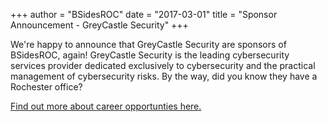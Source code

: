 +++
author = "BSidesROC"
date = "2017-03-01"
title = "Sponsor Announcement - GreyCastle Security"
+++

We're happy to announce that GreyCastle Security are sponsors of BSidesROC, again! GreyCastle Security is the leading cybersecurity services provider dedicated exclusively to cybersecurity and the practical management of cybersecurity risks. By the way, did you know they have a Rochester office?

[Find out more about career opportunties here.](https://greycastlesecurity.com/company/careers.shtml?utm_source=BSides%20Rochester&utm_campaign=BSides%20Rochester%20Event%2004-22-17&utm_medium=Event)

